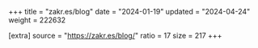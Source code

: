 +++
title = "zakr.es/blog"
date = "2024-01-19"
updated = "2024-04-24"
weight = 222632

[extra]
source = "https://zakr.es/blog/"
ratio = 17
size = 217
+++

